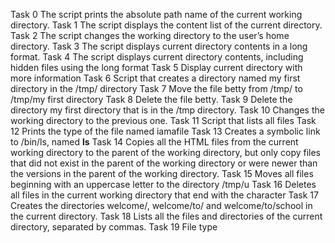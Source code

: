 Task 0 The script prints the absolute path name of the current working directory.
Task 1 The script displays the content list of the current directory.
Task 2 The script changes the working directory to the user’s home directory.
Task 3 The script displays current directory contents in a long format.
Task 4 The script displays current directory contents, including hidden files using the long format
Task 5 Display current directory with more information
Task 6 Script that creates a directory named my first directory in the /tmp/ directory
Task 7 Move the file betty from /tmp/ to /tmp/my first directory
Task 8 Delete the file betty.
Task 9 Delete the directory my first directory that is in the /tmp directory.
Task 10 Changes the working directory to the previous one.
Task 11 Script that lists all files
Task 12 Prints the type of the file named iamafile
Task 13 Creates a symbolic link to /bin/ls, named __ls__
Task 14 Copies all the HTML files from the current working directory to the parent of the working directory, but only copy files that did not exist in the parent of the working directory or were newer than the versions in the parent of the working directory.
Task 15 Moves all files beginning with an uppercase letter to the directory /tmp/u
Task 16 Deletes all files in the current working directory that end with the character 
Task 17 Creates the directories welcome/, welcome/to/ and welcome/to/school in the current directory.
Task 18 Lists all the files and directories of the current directory, separated by commas.
Task 19 File type
